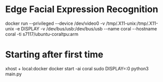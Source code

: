 # Edge Facial Expression Recognition

docker run --privileged --device /dev/video0 -v /tmp/.X11-unix:/tmp/.X11-unix -e DISPLAY -v /dev/bus/usb:/dev/bus/usb --name coral --hostname coral -ti s7117/ubuntu-coraltpu:arm

# Starting after first time

xhost + local:docker
docker start -ai coral
sudo DISPLAY=:0 python3 main.py
